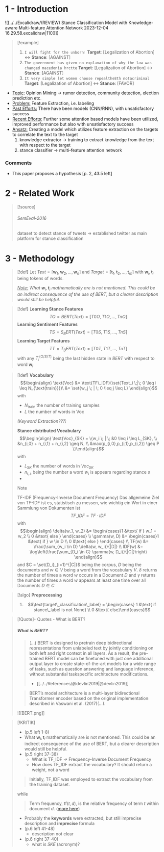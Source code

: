 # 1 - Introduction

![[../../Excalidraw/(REVIEW) Stance Classification Model with Knowledge-aware Multi-feature Attention Network 2023-12-04 16.29.58.excalidraw|1100]]

>[!example]
> 1. `I will fight for the unborn!` 
> **Target**: \[Legalization of Abortion] <-> **Stance**: \[AGAINST] 
> 2. `The government has given no explanation of why the law was changed macedonia hrctte`
> **Target**: \[Legalization of Abortion] <-> **Stance**: \[AGAINST] 
> 3. `It very simple let women choose repealthe8th notacriminal`
> **Target**: \[Legalization of Abortion] <-> **Stance**: \[FAVOR] 


- <u>Topic:</u> Opinion Mining -> rumor detection, community detection, election prediction etc.
- <u>Problem:</u> Feature Extraction, i.e. labeling
- <u>Past Efforts:</u> There have been models (CNN/RNN), with unsatisfactory success
- <u>Recent Efforts:</u> Further some attention based models have been utilized, improved performance but also with unsatisfactory success
- <u>Ansatz:</u> Creating a model which utilizes feature extraction on the targets to correlate the text to the target
	1. knowledge extractor → training to extract knowledge from the text with respect to the target
	2. stance classifier → multi-feature attention network 


### Comments
- This paper proposes a hypothesis \[p. 2, 43.5 left]

# 2 - Related Work

>[!source]
>###### SemEval-2016
>dataset to detect stance of tweets
>-> established twitter as main platform for stance classification


# 3 - Methodology

>[!def]
> Let $Text = [\mathbf{w}_1,\mathbf{w}_2, \ldots, \mathbf{w}_n]$ and $Target = [\mathbf{t}_1, \mathbf{t}_2, \ldots, \mathbf{t}_m]$ with $\mathbf{w}_i, \mathbf{t}_i$ being tokens of words.
>
>_<u>Note:</u> What  $\mathbf{w}_i, \mathbf{t}_i$ mathematically are is not mentioned. This could be an indirect consequence of the use of BERT,  but a clearer description would still be helpful._

>[!def]
> **Learning Stance Features**
> $$TO=BERT(Text) =[T0O,T1O,…,TnO]$$
> **Learning Sentiment Features**
> $$TS=S_BERT(Text) =[T0S,T1S,…,TnS]$$
> **Learning Target Features**
> $$TT=T_BERT(Text) =[T0T,T1T,…,TnT]$$
> with any $T^{(O/S/T)}_i$ being the last hidden state in $BERT$ with respect to word $\mathbf{w}_i$ 

>[!def]
> **Vocabulary**
> $$\begin{align} 
> \text{Voc} &= \text{TF\_IDF}(\set{Text_i \;|\; 0  \leq i \leq N_{\text{train}}})\
> &= \set{w_j \; | \; 0 \leq j \leq L}
> \end{align}$$
> with
>  - $N_{\text{train}}$  the number of training samples 
>  - $L$ the number of words in $\text{Voc}$
>  
>_(Keyword Extraction???)_
>
>**Stance distributed Vocabulary**
> $$\begin{align} \text{Voc}_{SK} = \{w_i \; | \; &0 \leq i \leq L_{SK}, \\
> &n_{i,0} + n_{i,1} + n_{i,2} \geq N, \\
> &max(p_{i,0},p_{i,1},p_{i,2}) \geq P \}\end{align}$$
> with 
> - $L_{SK}$ the number of words in $Voc_{SK}$
> - $n_{i,s}$  being the number a word $w_i$ is appears regarding stance $s$ 
> - 
>
>>[!note]
>>TF-IDF (Frequency-Inverse Document Frequency)
>>Das allgemeine Ziel von TF-IDF ist es, statistisch zu messen, wie wichtig ein Wort in einer Sammlung von Dokumenten ist
>>$$TF\_IDF = TF \cdot IDF$$
>>with 
>>$$\begin{align}
>>\delta(w_1, w_2) &= \begin{cases}1 &\text{ if } w_1 = w_2 \\
>>						 0 &\text{ else } \end{cases} \\
>>\gamma(w, D) &= \begin{cases}1 &\text{ if } w \in D \\
>>							 0 &\text{ else } \end{cases} \\
>>TF(w) &= \frac{\sum_{w_i \in D} \delta(w, w_i)}{|D|} \\
>>IDF(w) &= \log\left(\frac{\sum_{D_i \in C} \gamma(w, D_i)}{|C|}\right)
>>\end{align}$$
>>and $C = \set{D_i}_{i=1}^{|C|}$ being the corpus, $D$ being the documents and $w \in V$ being a word from the vocabulary $V$.
>> $\delta$ returns the number of times a word $w$ occurs in a Document $D$ and 
>> $\gamma$ returns the number of times a word $w$ appears at least one time over all Documents $D \in C$ 

>[!algo]
> **Preprocessing**
> 1. $$\text{target\_classification\_label} = \begin{cases} 1 &\text{ if stance\_label is not None} \\ 0 &\text{ else}\end{cases}$$

>[!Quote]- Quotes - What is BERT?
>##### What is BERT?
>>(...) BERT is designed to pretrain deep bidirectional representations from unlabeled text by jointly conditioning on both left and right context in all layers. As a result, the pre-trained BERT model can be finetuned with just one additional output layer to create state-of-the-art models for a wide range of tasks, such as question answering and language inference, without substantial taskspecific architecture modifications.
>>	-  [[../../References/@devlin2019|@devlin2019]]
>
>>BERT’s model architecture is a multi-layer bidirectional Transformer encoder based on the original implementation described in Vaswani et al. (2017)(...).
>
> ![[BERT.png]]

>[!KRITIK]
>  - (p.5 left 1-8) 
> 	- What  $\mathbf{w}_i, \mathbf{t}_i$ mathematically are is not mentioned. This could be an indirect consequence of the use of BERT, but a clearer description would still be helpful. 
> - (p.5 right 37-38)
> 	- What is TF_IDF -> Frequency-Inverse Document Frequency
> 	- How does TF_IDF extract the vocabulary? It should return a weight, not a word
> 
>> Initially, TF_IDF was employed to extract the vocabulary from the training dataset.
>
>    while
>>  Term frequency, $\text{tf}(t,d)$, is the relative frequency of term $t$ within document $d$. ([more here](https://en.wikipedia.org/wiki/Tf%E2%80%93idf))
> - Probably the **keywords** were extracted, but still imprecise description and **imprecise** formula 
> - (p.6 left 41-48)
> 	- description not clear
> - (p.6 right 37-40)
> 	- what is $SKE$ (acronym)?